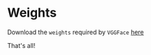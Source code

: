 # Weights

Download the `weights` required by `VGGFace` [here](https://drive.google.com/file/d/1niCSaaqbXs6YP1B-DddRFQ7RAWsU8OW_/view?usp=sharing)

That's all!
